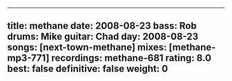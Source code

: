 
---
title: methane
date: 2008-08-23
bass:	Rob
drums:	Mike
guitar:	Chad
day: 2008-08-23
songs: [next-town-methane]
mixes: [methane-mp3-771]
recordings: methane-681
rating: 8.0
best: false
definitive: false
weight: 0
---
